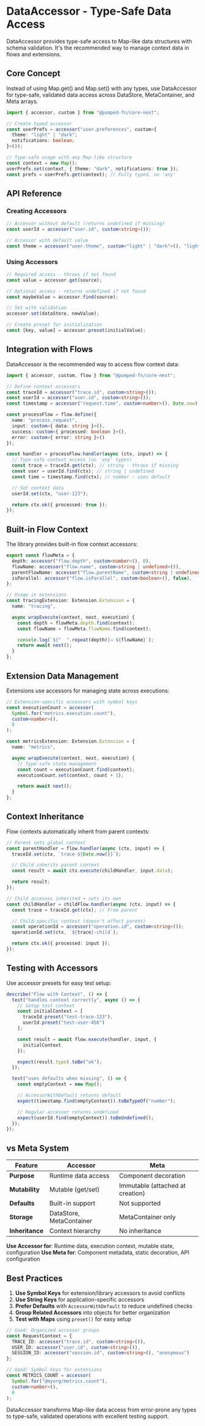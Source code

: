 # DataAccessor - Type-Safe Data Access

DataAccessor provides type-safe access to Map-like data structures with schema validation. It's the recommended way to manage context data in flows and extensions.

## Core Concept

Instead of using Map.get() and Map.set() with any types, use DataAccessor for type-safe, validated data access across DataStore, MetaContainer, and Meta arrays.

```ts twoslash
import { accessor, custom } from "@pumped-fn/core-next";

// Create typed accessor
const userPrefs = accessor("user.preferences", custom<{
  theme: "light" | "dark";
  notifications: boolean;
}>());

// Type-safe usage with any Map-like structure
const context = new Map();
userPrefs.set(context, { theme: "dark", notifications: true });
const prefs = userPrefs.get(context); // Fully typed, no 'any'
```

## API Reference

### Creating Accessors

```ts twoslash
// Accessor without default (returns undefined if missing)
const userId = accessor("user.id", custom<string>());

// Accessor with default value
const theme = accessor("user.theme", custom<"light" | "dark">(), "light");
```

### Using Accessors

```ts twoslash
// Required access - throws if not found
const value = accessor.get(source);

// Optional access - returns undefined if not found
const maybeValue = accessor.find(source);

// Set with validation
accessor.set(dataStore, newValue);

// Create preset for initialization
const [key, value] = accessor.preset(initialValue);
```

## Integration with Flows

DataAccessor is the recommended way to access flow context data:

```ts twoslash
import { accessor, custom, flow } from "@pumped-fn/core-next";

// Define context accessors
const traceId = accessor("trace.id", custom<string>());
const userId = accessor("user.id", custom<string>());
const timestamp = accessor("request.time", custom<number>(), Date.now);

const processFlow = flow.define({
  name: "process.request",
  input: custom<{ data: string }>(),
  success: custom<{ processed: boolean }>(),
  error: custom<{ error: string }>()
});

const handler = processFlow.handler(async (ctx, input) => {
  // Type-safe context access (no 'any' types)
  const trace = traceId.get(ctx); // string - throws if missing
  const user = userId.find(ctx); // string | undefined
  const time = timestamp.find(ctx); // number - uses default

  // Set context data
  userId.set(ctx, "user-123");

  return ctx.ok({ processed: true });
});
```

## Built-in Flow Context

The library provides built-in flow context accessors:

```ts twoslash
export const flowMeta = {
  depth: accessor("flow.depth", custom<number>(), 0),
  flowName: accessor("flow.name", custom<string | undefined>()),
  parentFlowName: accessor("flow.parentName", custom<string | undefined>()),
  isParallel: accessor("flow.isParallel", custom<boolean>(), false),
};

// Usage in extensions
const tracingExtension: Extension.Extension = {
  name: "tracing",

  async wrapExecute(context, next, execution) {
    const depth = flowMeta.depth.find(context);
    const flowName = flowMeta.flowName.find(context);

    console.log(`${"  ".repeat(depth)}→ ${flowName}`);
    return await next();
  }
};
```

## Extension Data Management

Extensions use accessors for managing state across executions:

```ts twoslash
// Extension-specific accessors with symbol keys
const executionCount = accessor(
  Symbol.for("metrics.execution.count"),
  custom<number>(),
  0
);

const metricsExtension: Extension.Extension = {
  name: "metrics",

  async wrapExecute(context, next, execution) {
    // Type-safe state management
    const count = executionCount.find(context);
    executionCount.set(context, count + 1);

    return await next();
  }
};
```

## Context Inheritance

Flow contexts automatically inherit from parent contexts:

```ts twoslash
// Parent sets global context
const parentHandler = flow.handler(async (ctx, input) => {
  traceId.set(ctx, `trace-${Date.now()}`);

  // Child inherits parent context
  const result = await ctx.execute(childHandler, input.data);

  return result;
});

// Child accesses inherited + sets its own
const childHandler = childFlow.handler(async (ctx, input) => {
  const trace = traceId.get(ctx); // From parent

  // Child-specific context (doesn't affect parent)
  const operationId = accessor("operation.id", custom<string>());
  operationId.set(ctx, `${trace}-child`);

  return ctx.ok({ processed: input });
});
```

## Testing with Accessors

Use accessor presets for easy test setup:

```ts twoslash
describe("Flow with Context", () => {
  test("handles context correctly", async () => {
    // Setup test context
    const initialContext = [
      traceId.preset("test-trace-123"),
      userId.preset("test-user-456")
    ];

    const result = await flow.execute(handler, input, {
      initialContext
    });

    expect(result.type).toBe("ok");
  });

  test("uses defaults when missing", () => {
    const emptyContext = new Map();

    // AccessorWithDefault returns default
    expect(timestamp.find(emptyContext)).toBeTypeOf("number");

    // Regular accessor returns undefined
    expect(userId.find(emptyContext)).toBeUndefined();
  });
});
```

## vs Meta System

| Feature | Accessor | Meta |
|---------|----------|------|
| **Purpose** | Runtime data access | Component decoration |
| **Mutability** | Mutable (get/set) | Immutable (attached at creation) |
| **Defaults** | Built-in support | Not supported |
| **Storage** | DataStore, MetaContainer | MetaContainer only |
| **Inheritance** | Context hierarchy | No inheritance |

**Use Accessor for**: Runtime data, execution context, mutable state, configuration
**Use Meta for**: Component metadata, static decoration, API configuration

## Best Practices

1. **Use Symbol Keys** for extension/library accessors to avoid conflicts
2. **Use String Keys** for application-specific accessors
3. **Prefer Defaults** with `AccessorWithDefault` to reduce undefined checks
4. **Group Related Accessors** into objects for better organization
5. **Test with Maps** using `preset()` for easy setup

```ts twoslash
// Good: Organized accessor groups
const RequestContext = {
  TRACE_ID: accessor("trace.id", custom<string>()),
  USER_ID: accessor("user.id", custom<string>()),
  SESSION_ID: accessor("session.id", custom<string>(), "anonymous")
};

// Good: Symbol keys for extensions
const METRICS_COUNT = accessor(
  Symbol.for("@myorg/metrics.count"),
  custom<number>(),
  0
);
```

DataAccessor transforms Map-like data access from error-prone any types to type-safe, validated operations with excellent testing support.